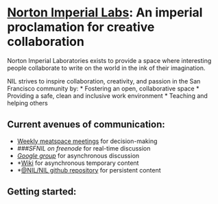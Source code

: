[Norton Imperial Labs](http://nortonimperiallabs.org/):  An imperial proclamation for creative collaboration
==========================================================================

Norton Imperial Laboratories exists to provide a space where interesting
people collaborate to write on the world in the ink of their
imagination.

NIL strives to inspire collaboration, creativity, and passion in the San Francisco community by:
	* Fostering an open, collaborative space 
	* Providing a safe, clean and inclusive work environment
	* Teaching and helping others

Current avenues of communication:
---------------------------------

* [Weekly meatspace meetings](https://github.com/nortonimperiallabs/nortonimperiallabs/blob/master/announcements/weeklyMeetings.md) for decision-making
* *##\#SFNIL on freenode* for real-time discussion
* *[Google group](https://groups.google.com/forum/#!forum/sfhackerspace)* for asynchronous discussion
* *[Wiki](http://wiki.nortonimperiallabs.org/) for asynchronous temporary content
* *[@NIL/NIL github repository](https://github.com/nortonimperiallabs/nortonimperiallabs) for persistent content

Getting started:
----------------

